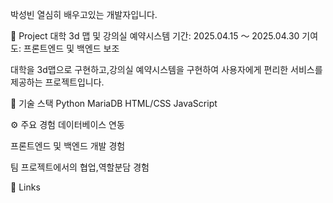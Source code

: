 박성빈
열심히 배우고있는 개발자입니다.



🚀 Project
대학 3d 맵 및 강의실 예약시스템
기간: 2025.04.15 ～ 2025.04.30
기여도: 프론트엔드 및 백엔드 보조

대학을 3d맵으로 구현하고,강의실 예약시스템을 구현하여 사용자에게 편리한 서비스를 제공하는 프로젝트입니다.

🔧 기술 스택
Python
MariaDB
HTML/CSS
JavaScript

⚙ 주요 경험
데이터베이스 연동

프론트엔드 및 백엔드 개발 경험

팀 프로젝트에서의 협업,역할분담 경험

🔗 Links

